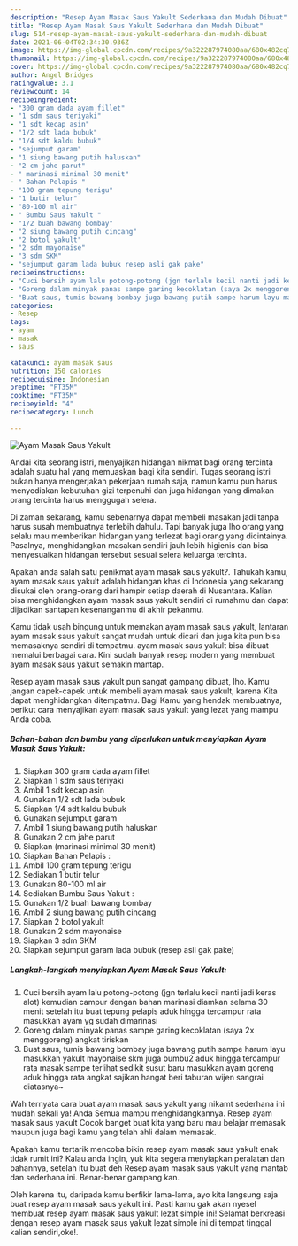 ```yaml
---
description: "Resep Ayam Masak Saus Yakult Sederhana dan Mudah Dibuat"
title: "Resep Ayam Masak Saus Yakult Sederhana dan Mudah Dibuat"
slug: 514-resep-ayam-masak-saus-yakult-sederhana-dan-mudah-dibuat
date: 2021-06-04T02:34:30.936Z
image: https://img-global.cpcdn.com/recipes/9a322287974080aa/680x482cq70/ayam-masak-saus-yakult-foto-resep-utama.jpg
thumbnail: https://img-global.cpcdn.com/recipes/9a322287974080aa/680x482cq70/ayam-masak-saus-yakult-foto-resep-utama.jpg
cover: https://img-global.cpcdn.com/recipes/9a322287974080aa/680x482cq70/ayam-masak-saus-yakult-foto-resep-utama.jpg
author: Angel Bridges
ratingvalue: 3.1
reviewcount: 14
recipeingredient:
- "300 gram dada ayam fillet"
- "1 sdm saus teriyaki"
- "1 sdt kecap asin"
- "1/2 sdt lada bubuk"
- "1/4 sdt kaldu bubuk"
- "sejumput garam"
- "1 siung bawang putih haluskan"
- "2 cm jahe parut"
- " marinasi minimal 30 menit"
- " Bahan Pelapis "
- "100 gram tepung terigu"
- "1 butir telur"
- "80-100 ml air"
- " Bumbu Saus Yakult "
- "1/2 buah bawang bombay"
- "2 siung bawang putih cincang"
- "2 botol yakult"
- "2 sdm mayonaise"
- "3 sdm SKM"
- "sejumput garam lada bubuk resep asli gak pake"
recipeinstructions:
- "Cuci bersih ayam lalu potong-potong (jgn terlalu kecil nanti jadi keras alot) kemudian campur dengan bahan marinasi diamkan selama 30 menit setelah itu buat tepung pelapis aduk hingga tercampur rata masukkan ayam yg sudah dimarinasi"
- "Goreng dalam minyak panas sampe garing kecoklatan (saya 2x menggoreng) angkat tiriskan"
- "Buat saus, tumis bawang bombay juga bawang putih sampe harum layu masukkan yakult mayonaise skm juga bumbu2 aduk hingga tercampur rata masak sampe terlihat sedikit susut baru masukkan ayam goreng aduk hingga rata angkat sajikan hangat beri taburan wijen sangrai diatasnya~"
categories:
- Resep
tags:
- ayam
- masak
- saus

katakunci: ayam masak saus 
nutrition: 150 calories
recipecuisine: Indonesian
preptime: "PT35M"
cooktime: "PT35M"
recipeyield: "4"
recipecategory: Lunch

---
```



![Ayam Masak Saus Yakult](https://img-global.cpcdn.com/recipes/9a322287974080aa/680x482cq70/ayam-masak-saus-yakult-foto-resep-utama.jpg)

Andai kita seorang istri, menyajikan hidangan nikmat bagi orang tercinta adalah suatu hal yang memuaskan bagi kita sendiri. Tugas seorang istri bukan hanya mengerjakan pekerjaan rumah saja, namun kamu pun harus menyediakan kebutuhan gizi terpenuhi dan juga hidangan yang dimakan orang tercinta harus menggugah selera.

Di zaman  sekarang, kamu sebenarnya dapat membeli masakan jadi tanpa harus susah membuatnya terlebih dahulu. Tapi banyak juga lho orang yang selalu mau memberikan hidangan yang terlezat bagi orang yang dicintainya. Pasalnya, menghidangkan masakan sendiri jauh lebih higienis dan bisa menyesuaikan hidangan tersebut sesuai selera keluarga tercinta. 



Apakah anda salah satu penikmat ayam masak saus yakult?. Tahukah kamu, ayam masak saus yakult adalah hidangan khas di Indonesia yang sekarang disukai oleh orang-orang dari hampir setiap daerah di Nusantara. Kalian bisa menghidangkan ayam masak saus yakult sendiri di rumahmu dan dapat dijadikan santapan kesenanganmu di akhir pekanmu.

Kamu tidak usah bingung untuk memakan ayam masak saus yakult, lantaran ayam masak saus yakult sangat mudah untuk dicari dan juga kita pun bisa memasaknya sendiri di tempatmu. ayam masak saus yakult bisa dibuat memalui berbagai cara. Kini sudah banyak resep modern yang membuat ayam masak saus yakult semakin mantap.

Resep ayam masak saus yakult pun sangat gampang dibuat, lho. Kamu jangan capek-capek untuk membeli ayam masak saus yakult, karena Kita dapat menghidangkan ditempatmu. Bagi Kamu yang hendak membuatnya, berikut cara menyajikan ayam masak saus yakult yang lezat yang mampu Anda coba.

<!--inarticleads1-->

##### Bahan-bahan dan bumbu yang diperlukan untuk menyiapkan Ayam Masak Saus Yakult:

1. Siapkan 300 gram dada ayam fillet
1. Siapkan 1 sdm saus teriyaki
1. Ambil 1 sdt kecap asin
1. Gunakan 1/2 sdt lada bubuk
1. Siapkan 1/4 sdt kaldu bubuk
1. Gunakan sejumput garam
1. Ambil 1 siung bawang putih haluskan
1. Gunakan 2 cm jahe parut
1. Siapkan  (marinasi minimal 30 menit)
1. Siapkan  Bahan Pelapis :
1. Ambil 100 gram tepung terigu
1. Sediakan 1 butir telur
1. Gunakan 80-100 ml air
1. Sediakan  Bumbu Saus Yakult :
1. Gunakan 1/2 buah bawang bombay
1. Ambil 2 siung bawang putih cincang
1. Siapkan 2 botol yakult
1. Gunakan 2 sdm mayonaise
1. Siapkan 3 sdm SKM
1. Siapkan sejumput garam lada bubuk (resep asli gak pake)




<!--inarticleads2-->

##### Langkah-langkah menyiapkan Ayam Masak Saus Yakult:

1. Cuci bersih ayam lalu potong-potong (jgn terlalu kecil nanti jadi keras alot) kemudian campur dengan bahan marinasi diamkan selama 30 menit setelah itu buat tepung pelapis aduk hingga tercampur rata masukkan ayam yg sudah dimarinasi
1. Goreng dalam minyak panas sampe garing kecoklatan (saya 2x menggoreng) angkat tiriskan
1. Buat saus, tumis bawang bombay juga bawang putih sampe harum layu masukkan yakult mayonaise skm juga bumbu2 aduk hingga tercampur rata masak sampe terlihat sedikit susut baru masukkan ayam goreng aduk hingga rata angkat sajikan hangat beri taburan wijen sangrai diatasnya~




Wah ternyata cara buat ayam masak saus yakult yang nikamt sederhana ini mudah sekali ya! Anda Semua mampu menghidangkannya. Resep ayam masak saus yakult Cocok banget buat kita yang baru mau belajar memasak maupun juga bagi kamu yang telah ahli dalam memasak.

Apakah kamu tertarik mencoba bikin resep ayam masak saus yakult enak tidak rumit ini? Kalau anda ingin, yuk kita segera menyiapkan peralatan dan bahannya, setelah itu buat deh Resep ayam masak saus yakult yang mantab dan sederhana ini. Benar-benar gampang kan. 

Oleh karena itu, daripada kamu berfikir lama-lama, ayo kita langsung saja buat resep ayam masak saus yakult ini. Pasti kamu gak akan nyesel membuat resep ayam masak saus yakult lezat simple ini! Selamat berkreasi dengan resep ayam masak saus yakult lezat simple ini di tempat tinggal kalian sendiri,oke!.

